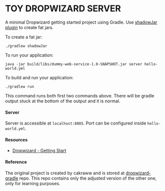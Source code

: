 # TOY DROPWIZARD SERVER

A minimal Dropwizard getting started project using Gradle. Use [shadowJar plugin](https://github.com/johnrengelman/shadow) to create fat jars.

To create a fat jar:

```
./gradlew shadowJar
```

To run your application:

```
java -jar build/libs/dummy-web-service-1.0-SNAPSHOT.jar server hello-world.yml
```

To build and run your application:

```
./gradlew run
```

This command runs both first two commands above. There will be gradle output stuck at the bottom of the output and it is normal.

#### Server

Server is accessible at `localhost:8085`. Port can be configured inside `hello-world.yml`.

#### Resources

- [Dropwizard - Getting Start](https://www.dropwizard.io/en/stable/getting-started.html)

#### Reference

The original project is created by cakraww and is stored at [dropwizard-gradle](https://github.com/cakraww/dropwizard-gradle) repo.
This repo contains only the adjusted version of the other one, only for learning purposes.

